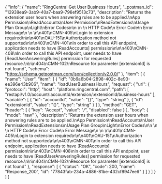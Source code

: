 {
  "info": {
    "name": "RingCentral Get User Business Hours",
    "_postman_id": "13938ea9-3ab9-40a7-baa9-798ef9513c73",
    "description": "Returns the extension user hours when answering rules are to be applied.\nApp Permission\nReadAccounts\nUser Permission\nReadExtensions\nUsage Plan Group\nLight\nError Codes\n\n \n  \n   HTTP Code\n   Error Code\n   Error Message\n   \n \n\n401\nCMN-405\nLogin to extension required\n\n\n401\nOAU-151\nAuthorization method not supported\n\n\n403\nCMN-401\nIn order to call this API endpoint, application needs to have [ReadAccounts] permission\n\n\n403\nCMN-408\nIn order to call this API endpoint, user needs to have [ReadUserAnsweringRules] permission for requested resource.\n\n\n404\nCMN-102\nResource for parameter [extensionId] is not found",
    "schema": "https://schema.getpostman.com/json/collection/v2.0.0/"
  },
  "item": [
    {
      "name": "User",
      "item": [
        {
          "id": "0b6a6b04-2898-402c-8e93-ee396e43b906",
          "name": "loadUserBusinessHours",
          "request": {
            "url": {
              "protocol": "http",
              "host": "platform.ringcentral.com",
              "path": [
                "restapi/v1.0/account/:accountId/extension/:extensionId/business-hours"
              ],
              "variable": [
                {
                  "id": "accountId",
                  "value": "{}",
                  "type": "string"
                },
                {
                  "id": "extensionId",
                  "value": "{}",
                  "type": "string"
                }
              ]
            },
            "method": "GET",
            "header": [
              {
                "key": "Accept",
                "value": "*/*",
                "disabled": false
              }
            ],
            "body": {
              "mode": "raw"
            },
            "description": "Returns the extension user hours when answering rules are to be applied.\nApp Permission\nReadAccounts\nUser Permission\nReadExtensions\nUsage Plan Group\nLight\nError Codes\n\n \n  \n   HTTP Code\n   Error Code\n   Error Message\n   \n \n\n401\nCMN-405\nLogin to extension required\n\n\n401\nOAU-151\nAuthorization method not supported\n\n\n403\nCMN-401\nIn order to call this API endpoint, application needs to have [ReadAccounts] permission\n\n\n403\nCMN-408\nIn order to call this API endpoint, user needs to have [ReadUserAnsweringRules] permission for requested resource.\n\n\n404\nCMN-102\nResource for parameter [extensionId] is not found"
          },
          "response": [
            {
              "status": "OK",
              "code": 200,
              "name": "Response_200",
              "id": "77843fab-234a-4886-81be-432cf8947ee6"
            }
          ]
        }
      ]
    }
  ]
}